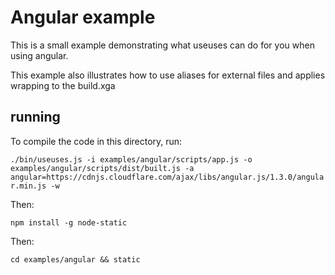 # Angular example
This is a small example demonstrating what useuses can do for you when using angular.

This example also illustrates how to use aliases for external files and applies wrapping to the build.xga 

## running
To compile the code in this directory, run:

`./bin/useuses.js -i examples/angular/scripts/app.js -o examples/angular/scripts/dist/built.js -a angular=https://cdnjs.cloudflare.com/ajax/libs/angular.js/1.3.0/angular.min.js -w`

Then:

`npm install -g node-static`

Then:

`cd examples/angular && static`
